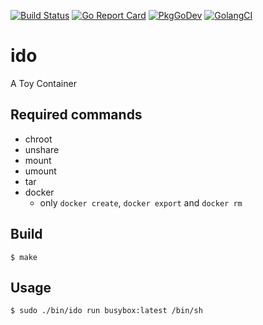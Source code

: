 [![Build Status](https://travis-ci.org/blp1526/ido.svg?branch=master)](https://travis-ci.org/blp1526/ido)
[![Go Report Card](https://goreportcard.com/badge/github.com/blp1526/ido)](https://goreportcard.com/report/github.com/blp1526/ido)
[![PkgGoDev](https://pkg.go.dev/badge/github.com/blp1526/ido)](https://pkg.go.dev/github.com/blp1526/ido)
[![GolangCI](https://golangci.com/badges/github.com/blp1526/ido.svg)](https://golangci.com/r/github.com/blp1526/ido)

# ido

A Toy Container

## Required commands

* chroot
* unshare
* mount
* umount
* tar
* docker
  * only `docker create`, `docker export` and `docker rm`

## Build

```
$ make
```

## Usage

```
$ sudo ./bin/ido run busybox:latest /bin/sh
```
